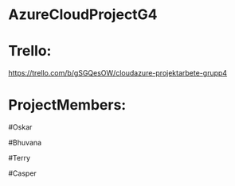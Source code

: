 # AzureCloudProjectG4


# Trello:
https://trello.com/b/gSGQesOW/cloudazure-projektarbete-grupp4



# ProjectMembers:

#Oskar

#Bhuvana

#Terry

#Casper
